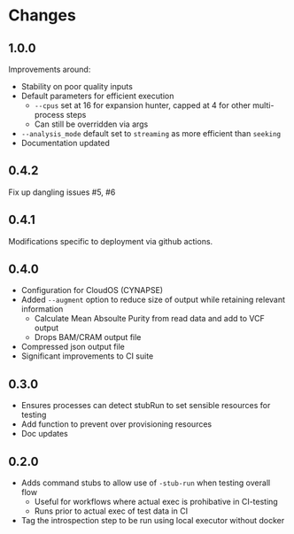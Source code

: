 # Changes

## 1.0.0

Improvements around:

- Stability on poor quality inputs
- Default parameters for efficient execution
  - `--cpus` set at 16 for expansion hunter, capped at 4 for other multi-process steps
  - Can still be overridden via args
- `--analysis_mode` default set to `streaming` as more efficient than `seeking`
- Documentation updated

## 0.4.2

Fix up dangling issues #5, #6

## 0.4.1

Modifications specific to deployment via github actions.

## 0.4.0

- Configuration for CloudOS (CYNAPSE)
- Added `--augment` option to reduce size of output while retaining relevant information
  - Calculate Mean Absoulte Purity from read data and add to VCF output
  - Drops BAM/CRAM output file
- Compressed json output file
- Significant improvements to CI suite

## 0.3.0

- Ensures processes can detect stubRun to set sensible resources for testing
- Add function to prevent over provisioning resources
- Doc updates

## 0.2.0

- Adds command stubs to allow use of `-stub-run` when testing overall flow
  - Useful for workflows where actual exec is prohibative in CI-testing
  - Runs prior to actual exec of test data in CI
- Tag the introspection step to be run using local executor without docker
